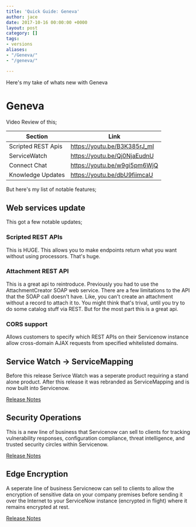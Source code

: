 ```yaml
---
title: 'Quick Guide: Geneva'
author: jace
date: 2017-10-16 00:00:00 +0000
layout: post
category: []
tags:
- versions
aliases:
- "/Geneva/"
- "/geneva/"

---
```

Here's my take of whats new with Geneva

<!--more-->

# Geneva

Video Review of this;

| Section                   |                         Link |
| ------------------------- |----------------------------- |
| Scripted REST Apis        | https://youtu.be/B3K385rJ_mI |
| ServiceWatch              | https://youtu.be/Qj0NjaEudnU |
| Connect Chat              | https://youtu.be/w9gi5pm6WjQ |
| Knowledge Updates         | https://youtu.be/dbU9fiimcaU |

But here's my list of notable features;

## Web services update

This got a few notable updates;

### Scripted REST APIs

This is HUGE.  This allows you to make endpoints return what you want without using processors.  That's huge.

### Attachment REST API

This is a great api to reintroduce.  Previously you had to use the AttachmentCreator SOAP web service.  There are a few limitations to the API that the SOAP call doesn't have.  Like, you can't create an attachment without a record to attach it to.  You might think that's trival, until you try to do some catalog stuff via REST.  But for the most part this is a great api.

### CORS support

Allows customers to specify which REST APIs on their Servicenow instance allow cross-domain AJAX requests from specified whitelisted domains.

## Service Watch -> ServiceMapping

Before this release Serivce Watch was a seperate product requiring a stand alone product.  After this release it was rebranded as ServiceMapping and is now built into Servicenow.

[Release Notes](https://docs.servicenow.com/bundle/geneva-release-notes/page/release-notes/it_operations_mgmt/r_ServiceMappingRN.html)

## Security Operations

This is a new line of business that Servicenow can sell to clients for tracking vulnerability responses, configuration compliance, threat intelligence, and trusted security circles within Servicenow.

[Release Notes](https://docs.servicenow.com/bundle/geneva-release-notes/page/release-notes/security_management/c_SecurityOpsManagementRN.html)

## Edge Encryption

A seperate line of business Servicneow can sell to clients to allow the encryption of sensitive data on your company premises before sending it over the Internet to your ServiceNow instance (encrypted in flight) where it remains encrypted at rest.

[Release Notes](https://docs.servicenow.com/bundle/geneva-release-notes/page/release-notes/servicenow_platform/r_EdgeEncryptionRN.html)